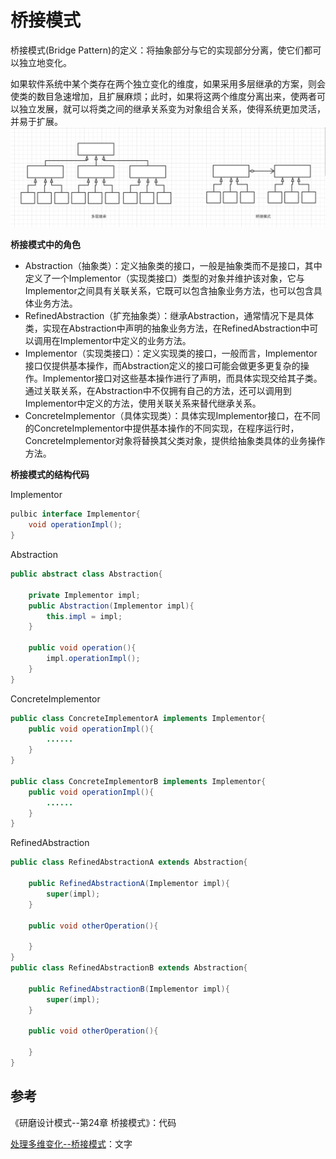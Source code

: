 # 桥接模式

桥接模式\(Bridge Pattern\)的定义：将抽象部分与它的实现部分分离，使它们都可以独立地变化。

如果软件系统中某个类存在两个独立变化的维度，如果采用多层继承的方案，则会使类的数目急速增加，且扩展麻烦；此时，如果将这两个维度分离出来，使两者可以独立发展，就可以将类之间的继承关系变为对象组合关系，使得系统更加灵活，并易于扩展。![](../../../.gitbook/assets/ping-mu-kuai-zhao-20180513-shang-wu-1.19.16.png)

**桥接模式中的角色**

* Abstraction（抽象类）：定义抽象类的接口，一般是抽象类而不是接口，其中定义了一个Implementor（实现类接口）类型的对象并维护该对象，它与Implementor之间具有关联关系，它既可以包含抽象业务方法，也可以包含具体业务方法。
* RefinedAbstraction（扩充抽象类）：继承Abstraction，通常情况下是具体类，实现在Abstraction中声明的抽象业务方法，在RefinedAbstraction中可以调用在Implementor中定义的业务方法。
* Implementor（实现类接口）：定义实现类的接口，一般而言，Implementor接口仅提供基本操作，而Abstraction定义的接口可能会做更多更复杂的操作。Implementor接口对这些基本操作进行了声明，而具体实现交给其子类。通过关联关系，在Abstraction中不仅拥有自己的方法，还可以调用到Implementor中定义的方法，使用关联关系来替代继承关系。
* ConcreteImplementor（具体实现类）：具体实现Implementor接口，在不同的ConcreteImplementor中提供基本操作的不同实现，在程序运行时，ConcreteImplementor对象将替换其父类对象，提供给抽象类具体的业务操作方法。

**桥接模式的结构代码**

Implementor

```java
pulbic interface Implementor{
    void operationImpl();
}
```

Abstraction

```java
public abstract class Abstraction{

    private Implementor impl;
    public Abstraction(Implementor impl){
        this.impl = impl;
    }

    public void operation(){
        impl.operationImpl();
    }
}
```

ConcreteImplementor

```java
public class ConcreteImplementorA implements Implementor{
    public void operationImpl(){
        ......
    }
}

public class ConcreteImplementorB implements Implementor{
    public void operationImpl(){
        ......
    }
}
```

RefinedAbstraction

```java
public class RefinedAbstractionA extends Abstraction{

    public RefinedAbstractionA(Implementor impl){
        super(impl);
    }

    public void otherOperation(){

    }
}
public class RefinedAbstractionB extends Abstraction{

    public RefinedAbstractionB(Implementor impl){
        super(impl);
    }

    public void otherOperation(){

    }
}
```

## 参考

《研磨设计模式--第24章 桥接模式》：代码

[处理多维变化--桥接模式](./)：文字

